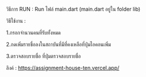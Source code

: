 วิธีการ RUN :
Run ไฟล์ main.dart (main.dart อยู่ใน folder lib)

วิธีใช้งาน : 

1.กรอกจำนวนคนที่รับทั้งหมด

2.กดเพิ่มรายชื่อลงในสถาบันที่มีที่คงเหลือที่ปุ่มไอคอนเพิ่ม

3.ตรวจสอบรายชื่อ ที่ปุ่มตรวจสอบรายชื่อ

ลิงค์ : https://assignment-house-ten.vercel.app/
